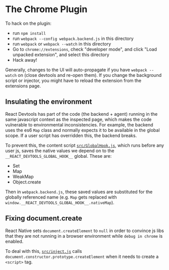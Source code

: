 # The Chrome Plugin

To hack on the plugin:

- run `npm install`
- run `webpack --config webpack.backend.js` in this directory
- run `webpack` or `webpack --watch` in this directory
- Go to `chrome://extensions`, check "developer mode", and click "Load
  unpacked extension", and select this directory
- Hack away!

Generally, changes to the UI will auto-propagate if you have `webpack --watch`
on (close devtools and re-open them). If you change the background script or
injector, you might have to reload the extension from the extensions page.

## Insulating the environment

React Devtools has part of the code (the backend + agent) running in the same
javascript context as the inspected page, which makes the code vulnerable to
environmental inconsistencies. For example, the backend uses the es6 `Map`
class and normally expects it to be available in the global scope. If a user
script has overridden this, the backend breaks.

To prevent this, the content script [`src/GlobalHook.js`](src/GlobalHook.js),
which runs before any user js, saves the native values we depend on to the
`__REACT_DEVTOOLS_GLOBAL_HOOK__` global. These are:

- Set
- Map
- WeakMap
- Object.create

Then in `webpack.backend.js`, these saved values are substituted for the
globally referenced name (e.g. `Map` gets replaced with
`window.__REACT_DEVTOOLS_GLOBAL_HOOK__.nativeMap`).

## Fixing document.create

React Native sets `document.createElement` to `null` in order to convince js
libs that they are not running in a browser environment while `debug in
chrome` is enabled.

To deal with this, [`src/inject.js`](src/inject.js) calls
`document.constructor.prototype.createElement` when it needs to create a
`<script>` tag.
